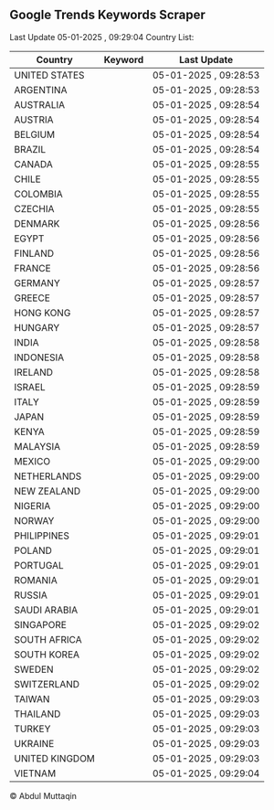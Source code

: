 
## Google Trends Keywords Scraper

Last Update 05-01-2025 , 09:29:04
Country List:

| Country | Keyword | Last Update |
| --- | --- | --- |
| UNITED STATES |  | 05-01-2025 , 09:28:53 |
| ARGENTINA |  | 05-01-2025 , 09:28:53 |
| AUSTRALIA |  | 05-01-2025 , 09:28:54 |
| AUSTRIA |  | 05-01-2025 , 09:28:54 |
| BELGIUM |  | 05-01-2025 , 09:28:54 |
| BRAZIL |  | 05-01-2025 , 09:28:54 |
| CANADA |  | 05-01-2025 , 09:28:55 |
| CHILE |  | 05-01-2025 , 09:28:55 |
| COLOMBIA |  | 05-01-2025 , 09:28:55 |
| CZECHIA |  | 05-01-2025 , 09:28:55 |
| DENMARK |  | 05-01-2025 , 09:28:56 |
| EGYPT |  | 05-01-2025 , 09:28:56 |
| FINLAND |  | 05-01-2025 , 09:28:56 |
| FRANCE |  | 05-01-2025 , 09:28:56 |
| GERMANY |  | 05-01-2025 , 09:28:57 |
| GREECE |  | 05-01-2025 , 09:28:57 |
| HONG KONG |  | 05-01-2025 , 09:28:57 |
| HUNGARY |  | 05-01-2025 , 09:28:57 |
| INDIA |  | 05-01-2025 , 09:28:58 |
| INDONESIA |  | 05-01-2025 , 09:28:58 |
| IRELAND |  | 05-01-2025 , 09:28:58 |
| ISRAEL |  | 05-01-2025 , 09:28:59 |
| ITALY |  | 05-01-2025 , 09:28:59 |
| JAPAN |  | 05-01-2025 , 09:28:59 |
| KENYA |  | 05-01-2025 , 09:28:59 |
| MALAYSIA |  | 05-01-2025 , 09:28:59 |
| MEXICO |  | 05-01-2025 , 09:29:00 |
| NETHERLANDS |  | 05-01-2025 , 09:29:00 |
| NEW ZEALAND |  | 05-01-2025 , 09:29:00 |
| NIGERIA |  | 05-01-2025 , 09:29:00 |
| NORWAY |  | 05-01-2025 , 09:29:00 |
| PHILIPPINES |  | 05-01-2025 , 09:29:01 |
| POLAND |  | 05-01-2025 , 09:29:01 |
| PORTUGAL |  | 05-01-2025 , 09:29:01 |
| ROMANIA |  | 05-01-2025 , 09:29:01 |
| RUSSIA |  | 05-01-2025 , 09:29:01 |
| SAUDI ARABIA |  | 05-01-2025 , 09:29:01 |
| SINGAPORE |  | 05-01-2025 , 09:29:02 |
| SOUTH AFRICA |  | 05-01-2025 , 09:29:02 |
| SOUTH KOREA |  | 05-01-2025 , 09:29:02 |
| SWEDEN |  | 05-01-2025 , 09:29:02 |
| SWITZERLAND |  | 05-01-2025 , 09:29:02 |
| TAIWAN |  | 05-01-2025 , 09:29:03 |
| THAILAND |  | 05-01-2025 , 09:29:03 |
| TURKEY |  | 05-01-2025 , 09:29:03 |
| UKRAINE |  | 05-01-2025 , 09:29:03 |
| UNITED KINGDOM |  | 05-01-2025 , 09:29:03 |
| VIETNAM |  | 05-01-2025 , 09:29:04 |

© Abdul Muttaqin

